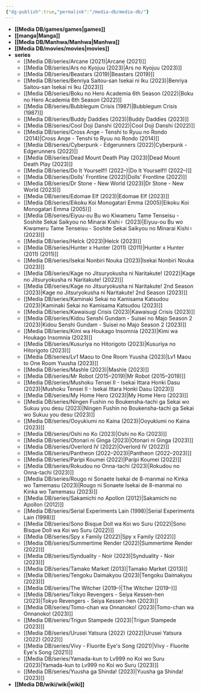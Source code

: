 ```yaml
---
{"dg-publish":true,"permalink":"/media-db/media-db/"}
---
```




- **[[Media DB/games/games\|games]]**
- **[[manga\|Manga]]**
- **[[Media DB/Manhwa/Manhwa\|Manhwa]]**
- **[[Media DB/movies/movies\|movies]]**
- **series**
	- [[Media DB/series/Arcane (2021)\|Arcane (2021)]]
	- [[Media DB/series/Ars no Kyojuu (2023)\|Ars no Kyojuu (2023)]]
	- [[Media DB/series/Beastars (2019)\|Beastars (2019)]]
	- [[Media DB/series/Benriya Saitou-san Isekai ni Iku (2023)\|Benriya Saitou-san Isekai ni Iku (2023)]]
	- [[Media DB/series/Boku no Hero Academia 6th Season (2022)\|Boku no Hero Academia 6th Season (2022)]]
	- [[Media DB/series/Bubblegum Crisis (1987)\|Bubblegum Crisis (1987)]]
	- [[Media DB/series/Buddy Daddies (2023)\|Buddy Daddies (2023)]]
	- [[Media DB/series/Cool Doji Danshi (2022)\|Cool Doji Danshi (2022)]]
	- [[Media DB/series/Cross Ange - Tenshi to Ryuu no Rondo (2014)\|Cross Ange - Tenshi to Ryuu no Rondo (2014)]]
	- [[Media DB/series/Cyberpunk - Edgerunners (2022)\|Cyberpunk - Edgerunners (2022)]]
	- [[Media DB/series/Dead Mount Death Play (2023)\|Dead Mount Death Play (2023)]]
	- [[Media DB/series/Do It Yourself!! (2022–)\|Do It Yourself!! (2022–)]]
	- [[Media DB/series/Dolls' Frontline (2022)\|Dolls' Frontline (2022)]]
	- [[Media DB/series/Dr Stone - New World (2023)\|Dr Stone - New World (2023)]]
	- [[Media DB/series/Edomae Elf (2023)\|Edomae Elf (2023)]]
	- [[Media DB/series/Eikoku Koi Monogatari Emma (2005)\|Eikoku Koi Monogatari Emma (2005)]]
	- [[Media DB/series/Eiyuu-ou Bu wo Kiwameru Tame Tenseisu - Soshite Sekai Saikyou no Minarai Kishi♀ (2023)\|Eiyuu-ou Bu wo Kiwameru Tame Tenseisu - Soshite Sekai Saikyou no Minarai Kishi♀ (2023)]]
	- [[Media DB/series/Helck (2023)\|Helck (2023)]]
	- [[Media DB/series/Hunter x Hunter (2011) (2011)\|Hunter x Hunter (2011) (2011)]]
	- [[Media DB/series/Isekai Nonbiri Nouka (2023)\|Isekai Nonbiri Nouka (2023)]]
	- [[Media DB/series/Kage no Jitsuryokusha ni Naritakute! (2022)\|Kage no Jitsuryokusha ni Naritakute! (2022)]]
	- [[Media DB/series/Kage no Jitsuryokusha ni Naritakute! 2nd Season (2023)\|Kage no Jitsuryokusha ni Naritakute! 2nd Season (2023)]]
	- [[Media DB/series/Kaminaki Sekai no Kamisama Katsudou (2023)\|Kaminaki Sekai no Kamisama Katsudou (2023)]]
	- [[Media DB/series/Kawaisugi Crisis (2023)\|Kawaisugi Crisis (2023)]]
	- [[Media DB/series/Kidou Senshi Gundam - Suisei no Majo Season 2 (2023)\|Kidou Senshi Gundam - Suisei no Majo Season 2 (2023)]]
	- [[Media DB/series/Kimi wa Houkago Insomnia (2023)\|Kimi wa Houkago Insomnia (2023)]]
	- [[Media DB/series/Kusuriya no Hitorigoto (2023)\|Kusuriya no Hitorigoto (2023)]]
	- [[Media DB/series/Lv1 Maou to One Room Yuusha (2023)\|Lv1 Maou to One Room Yuusha (2023)]]
	- [[Media DB/series/Mashle (2023)\|Mashle (2023)]]
	- [[Media DB/series/Mr Robot (2015–2019)\|Mr Robot (2015–2019)]]
	- [[Media DB/series/Mushoku Tensei II - Isekai Ittara Honki Dasu (2023)\|Mushoku Tensei II - Isekai Ittara Honki Dasu (2023)]]
	- [[Media DB/series/My Home Hero (2023)\|My Home Hero (2023)]]
	- [[Media DB/series/Ningen Fushin no Boukensha-tachi ga Sekai wo Sukuu you desu (2023)\|Ningen Fushin no Boukensha-tachi ga Sekai wo Sukuu you desu (2023)]]
	- [[Media DB/series/Ooyukiumi no Kaina (2023)\|Ooyukiumi no Kaina (2023)]]
	- [[Media DB/series/Oshi no Ko (2023)\|Oshi no Ko (2023)]]
	- [[Media DB/series/Otonari ni Ginga (2023)\|Otonari ni Ginga (2023)]]
	- [[Media DB/series/Overlord IV (2022)\|Overlord IV (2022)]]
	- [[Media DB/series/Pantheon (2022–2023)\|Pantheon (2022–2023)]]
	- [[Media DB/series/Paripi Koumei (2022)\|Paripi Koumei (2022)]]
	- [[Media DB/series/Rokudou no Onna-tachi (2023)\|Rokudou no Onna-tachi (2023)]]
	- [[Media DB/series/Rougo ni Sonaete Isekai de 8-manmai no Kinka wo Tamemasu (2023)\|Rougo ni Sonaete Isekai de 8-manmai no Kinka wo Tamemasu (2023)]]
	- [[Media DB/series/Sakamichi no Apollon (2012)\|Sakamichi no Apollon (2012)]]
	- [[Media DB/series/Serial Experiments Lain (1998)\|Serial Experiments Lain (1998)]]
	- [[Media DB/series/Sono Bisque Doll wa Koi wo Suru (2022)\|Sono Bisque Doll wa Koi wo Suru (2022)]]
	- [[Media DB/series/Spy x Family (2022)\|Spy x Family (2022)]]
	- [[Media DB/series/Summertime Render (2022)\|Summertime Render (2022)]]
	- [[Media DB/series/Synduality - Noir (2023)\|Synduality - Noir (2023)]]
	- [[Media DB/series/Tamako Market (2013)\|Tamako Market (2013)]]
	- [[Media DB/series/Tengoku Daimakyou (2023)\|Tengoku Daimakyou (2023)]]
	- [[Media DB/series/The Witcher (2019–)\|The Witcher (2019–)]]
	- [[Media DB/series/Tokyo Revengers - Seiya Kessen-hen (2023)\|Tokyo Revengers - Seiya Kessen-hen (2023)]]
	- [[Media DB/series/Tomo-chan wa Onnanoko! (2023)\|Tomo-chan wa Onnanoko! (2023)]]
	- [[Media DB/series/Trigun Stampede (2023)\|Trigun Stampede (2023)]]
	- [[Media DB/series/Urusei Yatsura (2022) (2022)\|Urusei Yatsura (2022) (2022)]]
	- [[Media DB/series/Vivy - Fluorite Eye's Song (2021)\|Vivy - Fluorite Eye's Song (2021)]]
	- [[Media DB/series/Yamada-kun to Lv999 no Koi wo Suru (2023)\|Yamada-kun to Lv999 no Koi wo Suru (2023)]]
	- [[Media DB/series/Yuusha ga Shinda! (2023)\|Yuusha ga Shinda! (2023)]]
- **[[Media DB/wiki/wiki\|wiki]]**


